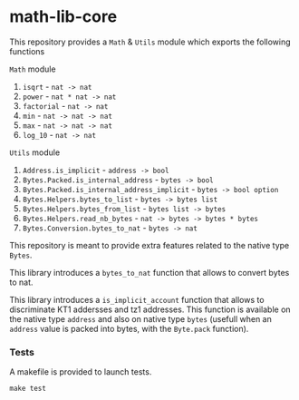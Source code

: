 # math-lib-core

This repository provides a `Math` & `Utils` module which exports the following functions

`Math` module
1. `isqrt`     - `nat -> nat`
2. `power`     - `nat * nat -> nat`
3. `factorial` - `nat -> nat`
4. `min`       - `nat -> nat -> nat`
5. `max`       - `nat -> nat -> nat`
6. `log_10`    - `nat -> nat`

`Utils` module
1. `Address.is_implicit`                       - `address -> bool`
2. `Bytes.Packed.is_internal_address`          - `bytes -> bool`
3. `Bytes.Packed.is_internal_address_implicit` - `bytes -> bool option`
4. `Bytes.Helpers.bytes_to_list`               - `bytes -> bytes list`
5. `Bytes.Helpers.bytes_from_list`             - `bytes list -> bytes`
6. `Bytes.Helpers.read_nb_bytes`               - `nat -> bytes -> bytes * bytes`
7. `Bytes.Conversion.bytes_to_nat`             - `bytes -> nat`


This repository is meant to provide extra features related to the native type `Bytes`.

This library introduces a `bytes_to_nat` function that allows to convert bytes to nat. 

This library introduces a `is_implicit_account` function that allows to discriminate 
KT1 addersses and tz1 addresses. This function is available on the native type 
`address` and also on native type `bytes` 
(usefull when an `address` value is packed into bytes, with the `Byte.pack` function).

### Tests

A makefile is provided to launch tests.
```
make test
```